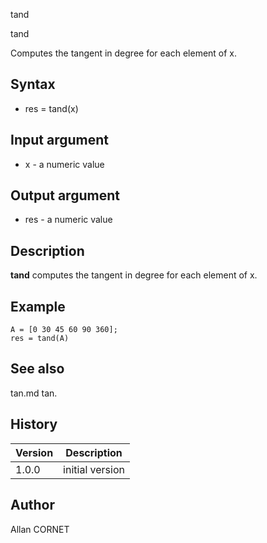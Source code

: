 



tand


tand

Computes the tangent in degree for each element of x.

## Syntax

- res = tand(x)

## Input argument

 - x - a numeric value

## Output argument

 - res - a numeric value

## Description

<b>tand</b> computes the tangent in degree for each element of x.

## Example

```Nelson
A = [0 30 45 60 90 360];
res = tand(A)
```

## See also

tan.md tan.
## History

|Version|Description|
|------|------|
|1.0.0|initial version|


## Author

Allan CORNET



